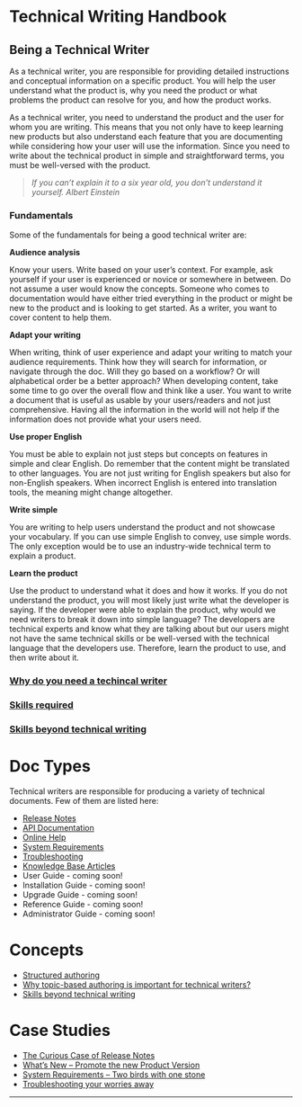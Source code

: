 # Technical Writing Handbook

## Being a Technical Writer
As a technical writer, you are responsible for providing detailed instructions and conceptual information on a specific product. You will help the user understand what the product is, why you need the product or what problems the product can resolve for you, and how the product works.

As a technical writer, you need to understand the product and the user for whom you are writing. This means that you not only have to keep learning new products but also understand each feature that you are documenting while considering how your user will use the information. Since you need to write about the technical product in simple and straightforward terms, you must be well-versed with the product. 

>*If you can’t explain it to a six year old, you don’t understand it yourself.
Albert Einstein*

### Fundamentals

Some of the fundamentals for being a good technical writer are:

**Audience analysis** 

Know your users. Write based on your user’s context. For example, ask yourself if your user is experienced or novice or somewhere in between. Do not assume a user would know the concepts. Someone who comes to documentation would have either tried everything in the product or might be new to the product and is looking to get started. As a writer, you want to cover content to help them.

**Adapt your writing**

When writing, think of user experience and adapt your writing to match your audience requirements. Think how they will search for information, or navigate through the doc. Will they go based on a workflow? Or will alphabetical order be a better approach? When developing content, take some time to go over the overall flow and think like a user. You want to write a document that is useful as usable by your users/readers and not just comprehensive. Having all the information in the world will not help if the information does not provide what your users need.

**Use proper English**

You must be able to explain not just steps but concepts on features in simple and clear English. Do remember that the content might be translated to other languages. You are not just writing for English speakers but also for non-English speakers. When incorrect English is entered into translation tools, the meaning might change altogether. 

**Write simple**

You are writing to help users understand the product and not showcase your vocabulary. If you can use simple English to convey, use simple words. The only exception would be to use an industry-wide technical term to explain a product.

**Learn the product**

Use the product to understand what it does and how it works. If you do not understand the product, you will most likely just write what the developer is saying. If the developer were able to explain the product, why would we need writers to break it down into simple language? The developers are technical experts and know what they are talking about but our users might not have the same technical skills or be well-versed with the technical language that the developers use. Therefore, learn the product to use, and then write about it.
### [Why do you need a techincal writer](need-for-technical-writer)

### [Skills required](skills-required)

### [Skills beyond technical writing](skills-beyond-technical-writing)
# Doc Types
Technical writers are responsible for producing a variety of technical documents. Few of them are listed here:

- [Release Notes](the-curious-case-of-release-notes)  
- [API Documentation](art-of-api-documentation)
- [Online Help](online-help)
- [System Requirements](system-requirements-two-birds-with-one-stone)
- [Troubleshooting](the-science-of-troubleshooting)
- [Knowledge Base Articles](knowledge-base-articles)
- User Guide - coming soon!
- Installation Guide - coming soon!
- Upgrade Guide - coming soon!
- Reference Guide - coming soon!
- Administrator Guide - coming soon!

# Concepts

- [Structured authoring](structured-authoring)
- [Why topic-based authoring is important for technical writers?](topic-based-authoring)
- [Skills beyond technical writing](skills-beyond-technical-writing)



# Case Studies

- [The Curious Case of Release Notes](the-curious-case-of-release-notes)
- [What’s New – Promote the new Product Version](what-s-new-promote-the-new-product-version)
- [System Requirements – Two birds with one stone](system-requirements-two-birds-with-one-stone)
- [Troubleshooting your worries away](troubleshooting-your-worries-away)

--- 


<!--# BEING NATASHA
**[Technical Writer](#technical-writer)** | **[Content Strategist](#content-strategist)** | **[Information Architect](#information-architect)** | **[Productivity](#automation)**                  

15+ years of extensive experience in developing high quality technical and process documentation, with 8 years of leadership experience in building high-performing global content teams across businesses. I am skilled at

- Scoping and creating technical content,
- Designing information architecture strategies,
- Leading documentation projects, and
- Leading technical writing teams.

For the last 2 years, I have been working with software and API development teams, creating developer focused content in using Markdown in GitHub and API documentation in Postman, and other content for developer portals.

# Tools
**Authoring Tools**
MadCap Flare, Oxygen XML editor, Postman, Visual Studio Code, Confluence, Adobe FrameMaker, Microsoft Office
**Content Management Systems**
Tortoise SVN, Astoria, GitHub, Visual Studio Team Foundation Server
**Defect and Task Management**
JIRA, Rally, HP ALM
**Images**
TechSmith Snagit

# Skills
**Technical Writer**  
Extensive experience in software product and API documentation with proven abilities to document content on high visibility technical projects.  
**Information Architect**  
Expert in content planning and designing documentation from scratch for a variety of documents to enable your customers to navigate easily within the documentation.  
**Content Strategist**  
Strategizing and planning to optimize resources to deliver customer experience via documentation portals.  
**Automation**  
End-to-end automation from CCMS to Documentation portal to reduce content creation to delivery time and allow writers to focus on developing content.  

# Document Types

**Technical Docs**
- Release Notes
- API Documents
- Online help
- Context-sensitive Help
- User Guide

**Developer Docs**
- Administrators Guide
- Troubleshooting Guide
- Quick Start Guide
- Technote
- Whitepaper

**Generic Docs**
- Case Studies
- Knowledge Base Articles
- Process Documents
- Style Guide
- Blogs
-->
<!--
# [TechWriting Handbook](handbook)-->